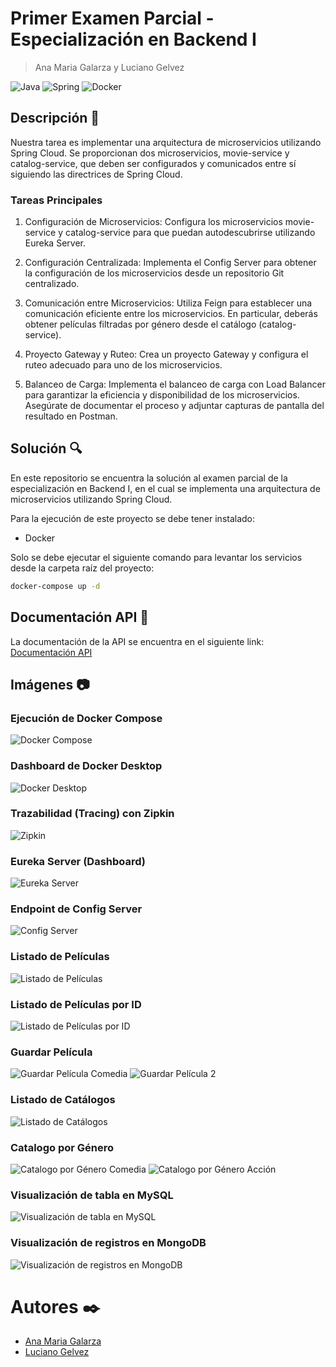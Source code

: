 # Primer Examen Parcial - Especialización en Backend I
> Ana Maria Galarza y Luciano Gelvez

![Java](https://img.shields.io/badge/java-%23ED8B00.svg?style=for-the-badge&logo=java&logoColor=white)
![Spring](https://img.shields.io/badge/spring-%236DB33F.svg?style=for-the-badge&logo=spring&logoColor=white)
![Docker](https://img.shields.io/badge/docker-%230db7ed.svg?style=for-the-badge&logo=docker&logoColor=white)


## Descripción 📄

Nuestra tarea es implementar una arquitectura de microservicios utilizando Spring Cloud. Se proporcionan dos microservicios, movie-service y catalog-service, que deben ser configurados y comunicados entre sí siguiendo las directrices de Spring Cloud.

### Tareas Principales
1. Configuración de Microservicios:
Configura los microservicios movie-service y catalog-service para que puedan autodescubrirse utilizando Eureka Server.

2. Configuración Centralizada: Implementa el Config Server para obtener la configuración de los microservicios desde un repositorio Git centralizado.

3. Comunicación entre Microservicios: Utiliza Feign para establecer una comunicación eficiente entre los microservicios. En particular, deberás obtener películas filtradas por género desde el catálogo (catalog-service).

4. Proyecto Gateway y Ruteo: Crea un proyecto Gateway y configura el ruteo adecuado para uno de los microservicios.

5. Balanceo de Carga: Implementa el balanceo de carga con Load Balancer para garantizar la eficiencia y disponibilidad de los microservicios. Asegúrate de documentar el proceso y adjuntar capturas de pantalla del resultado en Postman.

## Solución 🔍

En este repositorio se encuentra la solución al examen parcial de la especialización en Backend I, en el cual se implementa una arquitectura de microservicios utilizando Spring Cloud.

Para la ejecución de este proyecto se debe tener instalado:

- Docker

Solo se debe ejecutar el siguiente comando para levantar los servicios desde la carpeta raíz del proyecto:

```sh
docker-compose up -d
```

## Documentación API 💼

La documentación de la API se encuentra en el siguiente link: [Documentación API](https://documenter.getpostman.com/view/24635478/2s9Y5SWm8L)
 
## Imágenes 📷

### Ejecución de Docker Compose

![Docker Compose](https://i.ibb.co/kgf68Y9/Sin-t-tulo.jpg)

### Dashboard de Docker Desktop

![Docker Desktop](https://i.ibb.co/LCyLQ2G/image.png)

### Trazabilidad (Tracing) con Zipkin

![Zipkin](https://i.ibb.co/F6xf6g8/Sin-t-tulo.jpg)

### Eureka Server (Dashboard)

![Eureka Server](https://i.ibb.co/42Xpkrm/image.png)

### Endpoint de Config Server

![Config Server](https://i.ibb.co/pbD4LBf/image.png)

### Listado de Películas

![Listado de Películas](https://i.ibb.co/qB8NNBK/image.png)

### Listado de Películas por ID

![Listado de Películas por ID](https://i.ibb.co/wyLq4q2/image.png)

### Guardar Película

![Guardar Película Comedia](https://i.ibb.co/YT8Dnxg/image.png) 
![Guardar Película 2](https://i.ibb.co/C5d9ZQ4/image.png) 

### Listado de Catálogos

![Listado de Catálogos](https://i.ibb.co/1fbyKYz/image.png)

### Catalogo por Género

![Catalogo por Género Comedia](https://i.ibb.co/bHJTCY6/image.png)
![Catalogo por Género Acción](https://i.ibb.co/27yGjDx/image.png)

### Visualización de tabla en MySQL

![Visualización de tabla en MySQL](https://i.ibb.co/c2sFf9b/image.png)

### Visualización de registros en MongoDB

![Visualización de registros en MongoDB](https://i.ibb.co/SXjqyVq/image.png)

# Autores ✒️

- [Ana Maria Galarza](https://github.com/AnaMariaGalarza)
- [Luciano Gelvez](https://github.com/LucianoGelvez)
  

